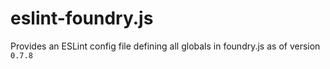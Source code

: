 # eslint-foundry.js
Provides an ESLint config file defining all globals in foundry.js as of version `0.7.8`
